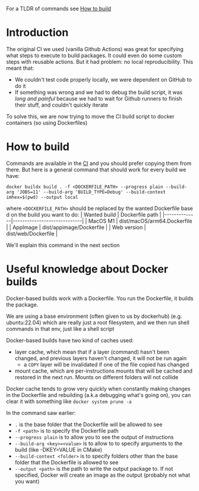 For a TLDR of commands see [How to build](#How-to-build)

# Introduction

The original CI we used (vanilla Github Actions) was great for specifying what steps to execute to build packages. It could even do some custom steps with reusable actions. But it had problem: no local reproducibility. This meant that:
- We couldn't test code properly locally, we were dependent on GitHub to do it
- If something was wrong and we had to debug the build script, it was *long and painful* because we had to wait for Github runners to finish their stuff, and couldn't quickly iterate

To solve this, we are now trying to move the CI build script to docker containers (so using Dockerfiles)

# How to build

Commands are available in the [CI](../../.github/workflows/build.yml) and you should prefer copying them from there.
But here is a general command that should work for every build we have:
```
docker buildx build . -f <DOCKERFILE_PATH> --progress plain --build-arg 'JOBS=11' --build-arg 'BUILD_TYPE=Debug' --build-context imhex=$(pwd) --output local
```

where `<DOCKERFILE_PATH>` should be replaced by the wanted Dockerfile base d on the build you want to do:
| Wanted build | Dockerfile path             |
|--------------|-----------------------------|
| MacOS M1     | dist/macOS/arm64.Dockerfile |
| AppImage     | dist/appimage/Dockerfile    |
| Web version  | dist/web/Dockerfile         |

We'll explain this command in the next section

# Useful knowledge about Docker builds

Docker-based builds work with a Dockerfile. You run the Dockerfile, it builds the package.

We are using a base environment (often given to us by dockerhub) (e.g. ubuntu:22.04) which are really just a root filesystem, and we then run shell commands in that env, just like a shell script

Docker-based builds have two kind of caches used:
- layer cache, which mean that if a layer (command) hasn't been changed, and previous layers haven't changed, it will not be run again
    - a `COPY` layer will be invalidated if one of the file copied has changed
- mount cache, which are per-instructions mounts that will be cached and restored in the next run. Mounts on different folders will not collide

Docker cache tends to grow very quickly when constantly making changes in the Dockerfile and rebuilding (a.k.a debugging what's going on), you can clear it with something like `docker system prune -a`

In the command saw earlier:
- `.` is the base folder that the Dockerfile will be allowed to see
- `-f <path>` is to specify the Dockerfile path
- `--progress plain` is to allow you to see the output of instructions
- `--build-arg <key>=<value>` is to allow to to specify arguments to the build (like -DKEY=VALUE in CMake)
- `--build-context <folder>` is to specify folders other than the base folder that the Dockerfile is allowed to see
- `--output <path>` is the path to write the output package to. If not specified, Docker will create an image as the output (probably not what you want)
